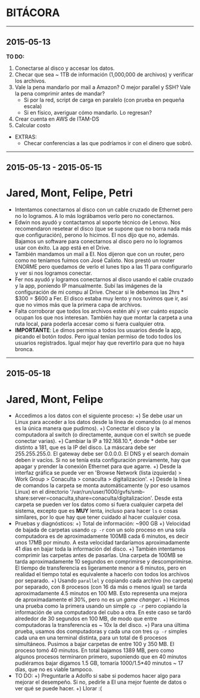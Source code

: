 BITÁCORA
=====================================


-------------------------------------
2015-05-13
-------------------------------------

**TO DO:**
1. Conectarse al disco y accesar los datos.
2. Checar que sea ~ 1TB de información (1,000,000 de archivos) y verificar los archivos.
3. Vale la pena mandarlo por mail a Amazon? O mejor parallel y SSH? Vale la pena comprimir antes de mandar?
    + Si por la red, script de carga en paralelo (con prueba en pequeña escala)
    + Si en físico, averiguar cómo mandarlo. Lo regresan?
4. Crear cuenta en AWS de ITAM-DS
5. Calcular costo

* EXTRAS:
    + Checar conferencias a las que podríamos ir con el dinero que sobró.


-------------------------------------
2015-05-13 - 2015-05-15
-------------------------------------

# Jared, Mont, Felipe, Petri

* Intentamos conectarnos al disco con un cable cruzado de Ethernet pero no lo logramos. A lo más lográbamos verlo pero no conectarnos.
* Edwin nos ayudó y contactamos al soporte técnico de Lenovo. Nos recomendaron resetear el disco (que se supone que no borra nada más que configuración), perono lo hicimos. EI nos dijo que no, además. Bajamos un software para conectarnos al disco pero no lo logramos usar con éxito. La app está en el Drive.
* También mandamos un mail a EI. Nos dijeron que con un router, pero como no teníamos fuimos con José Calixto. Nos prestó un router ENORME pero quedamos de verlo el lunes tipo a las 11 para configurarlo y ver si nos logramos conectar.
* Fer nos ayudó y logramos conectarnos al disco usando el cable cruzado y la app, poniendo IP manualmente. Subí las imágenes de la configuración de mi compu al Drive. Checar si le debemos las 2hrs * $300 = $600 a Fer. El disco estaba muy lento y nos tuvimos que ir, así que no vimos más que la primera capa de archivos.
* Falta corroborar que todos los archivos estén ahí y ver cuánto espacio ocupan los que nos interesan. También hay que montar la carpeta a una ruta local, para poderla accesar como si fuera cualquier otra.
* __IMPORTANTE__: Le dimos permiso a todos los usuarios desde la app, picando el botón _todos_. Pero igual tenían permiso de todo todos los usuarios registrados. Igual mejor hay que revertirlo para que no haya bronca.

-------------------------------------
2015-05-18
-------------------------------------

# Jared, Mont, Felipe

* Accedimos a los datos con el siguiente proceso:
    +) Se debe usar un Linux para acceder a los datos desde la línea de comandos (o al menos es la única manera que pudimos).
    +) Conectar el disco y la computadora al switch (o directamente, aunque con el switch se puede conectar varias).
    +) Cambiar la IP a 192.168.10.*, donde * debe ser distinto a 181, que es la IP del disco. La máscara debe ser 255.255.255.0. El gateway debe ser 0.0.0.0. El DNS y el search domain deben ir vacíos. Si no se tenía esta configuración previamente, hay que apagar y prender la conexión Ethernet para que agarre.
    +) Desde la interfaz gráfica se puede ver en 'Browse Network (lista izquierda) > Work Group > Conaculta > conaculta > digitalizacion'.
    +) Desde la línea de comandos la carpeta se monta automáticamente (y por eso usamos Linux) en el directorio '/var/run/user/1000/gvfs/smb-share:server=conaculta,share=conaculta/digitalizacion'. Desde esta carpeta se pueden ver los datos como si fuera cualquier carpeta del sistema, excepto que es __MUY__ lenta, incluso para hacer `ls` o cosas similares, por lo que hay que tener cuidado al hacer cualquier cosa.
* Pruebas y diagnósticos:
    +) Total de información: ~900 GB
    +) Velocidad de bajada de carpetas usando `cp -r` con un solo proceso en una sola computadora es de aproximadamente 100MB cada 6 minutos, es decir unos 17MB por minuto. A esta velocidad tardaríamos aproximadamente 41 días en bajar toda la información del disco.
    +) También intentamos comprimir las carpetas antes de pasarlas. Una carpeta de 100MB se tarda aproximadamente 10 segundos en comprimirse y descomprimirse. El tiempo de transferencia es ligeramente menor a 6 minutos, pero en realidad el tiempo total es equivalente a hacerlo con todos los archivos por separado.
    +) Usando `parallel` y copiando cada archivo (no carpeta) por separado, con 8 procesos (con 16 da más o menos igual) se tarda aproximadamente 4.5 minutos en 100 MB. Esto representa una mejora de aproximadamente el 30%, pero no es un _game changer_.
    +) Hicimos una prueba como la primera usando un simple `cp -r` pero copiando la información de una computadora del cubo a otra. En este caso se tardó alrededor de 30 segundos en 100 MB, de modo que entre computadoras la transferencia es ~ 10x la del disco.
    +) Para una última prueba, usamos dos computadoras y cada una con tres `cp -r` simples cada una en una terminal distinta, para un total de 6 procesos simultáneos. Pusimos a bajar carpetas de entre 100 y 350 MB. El proceso tomó 40 minutos. En total bajamos 1389 MB, pero como algunos procesos terminaron primero, suponiendo que en 40 minutos pudiéramos bajar digamos 1.5 GB, tomaría 1000/1.5*40 minutos ~ 17 días, que no es viable tampoco.
* TO DO:
    +) Preguntarle a Adolfo si sabe si podemos hacer algo para mejorar el desempeño. Si no, pedirle a EI una mejor fuente de datos o ver qué se puede hacer.
    +) Llorar :(






















